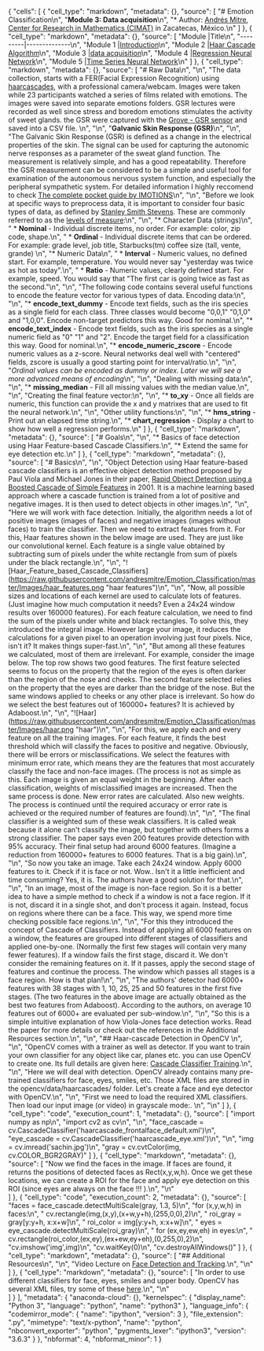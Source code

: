 {
 "cells": [
  {
   "cell_type": "markdown",
   "metadata": {},
   "source": [
    "# Emotion Classification\n",
    "**Module 3: Data acquisition**\n",
    "* Author: [Andrés Mitre](https://github.com/andresmitre), [Center for Research in Mathematics (CIMAT)](http://www.cimat.mx/en) in Zacatecas, México.\n"
   ]
  },
  {
   "cell_type": "markdown",
   "metadata": {},
   "source": [
    "Module   |Title\n",
    "---------|--------------\n",
    "Module 1 |[Introduction](https://github.com/andresmitre/Emotion_Classification/blob/master/introduction.ipynb)\n",
    "Module 2 |[Haar Cascade Algorithm](https://github.com/andresmitre/Emotion_Classification/blob/master/Haar_Feature_based_Cascade_Classifiers.ipynb)\n",
    "Module 3 |[data acquisition](https://github.com/andresmitre/Emotion_Classification/blob/master/data_acquisition.ipynb)\n",
    "Module 4 |[Regression Neural Network](https://github.com/jeffheaton/t81_558_deep_learning/blob/master/assignments/assignment_yourname_class4.ipynb)\n",
    "Module 5 |[Time Series Neural Network](https://github.com/jeffheaton/t81_558_deep_learning/blob/master/assignments/assignment_yourname_class10.ipynb)\n"
   ]
  },
  {
   "cell_type": "markdown",
   "metadata": {},
   "source": [
    "# Raw Data\n",
    "\n",
    "The data collection, starts with a FER(Facial Expression Recognition) using [haarcascades](https://github.com/opencv/opencv), with a professional camera/webcam. Images were taken while 23 participants watched a series of films related with emotions. The images were saved into separate emotions folders. GSR lectures were recorded as well since stress and boredom emotions stimulates the activity of sweet glands. the GSR were captured with the [Grove - GSR sensor](https://www.seeedstudio.com/Grove-GSR-sensor-p-1614.html) and saved into a CSV file. \n",
    "\n",
	"**Galvanic Skin Response (GSR)**\n",
	 "\n",
	"The Galvanic Skin Response (GSR) is defined as a change in the electrical properties of the skin. The signal can be used for capturing the autonomic nerve responses as a parameter of the sweat gland function. The measurement is relatively simple, and has a good repeatability. Therefore the GSR measurement can be considered to be a simple and useful tool for examination of the autonomous nervous system function, and especially the peripheral sympathetic system. For detailed information I highly reccomend to check [The complete pocket guide by IMOTIONS](https://imotions.com/guides/)\n",
     "\n",
	"Before we look at specific ways to preprocess data, it is important to consider four basic types of data, as defined by [Stanley Smith Stevens](https://en.wikipedia.org/wiki/Stanley_Smith_Stevens).  These are commonly referred to as the [levels of measure](https://en.wikipedia.org/wiki/Level_of_measurement):\n",
    "\n",
    "* Character Data (strings)\n",
    "    * **Nominal** - Individual discrete items, no order. For example: color, zip code, shape.\n",
    "    * **Ordinal** - Individual discrete items that can be ordered.  For example: grade level, job title, Starbucks(tm) coffee size (tall, vente, grande) \n",
    "* Numeric Data\n",
    "    * **Interval** - Numeric values, no defined start.  For example, temperature.  You would never say \"yesterday was twice as hot as today\".\n",
    "    * **Ratio** - Numeric values, clearly defined start.  For example, speed.  You would say that \"The first car is going twice as fast as the second.\"\n",
    "\n",
    "The following code contains several useful functions to encode the feature vector for various types of data.  Encoding data:\n",
    "\n",
    "* **encode_text_dummy** - Encode text fields, such as the iris species as a single field for each class.  Three classes would become \"0,0,1\" \"0,1,0\" and \"1,0,0\". Encode non-target predictors this way. Good for nominal.\n",
    "* **encode_text_index** - Encode text fields, such as the iris species as a single numeric field as \"0\" \"1\" and \"2\".  Encode the target field for a classification this way.  Good for nominal.\n",
    "* **encode_numeric_zscore** - Encode numeric values as a z-score.  Neural networks deal well with \"centered\" fields, zscore is usually a good starting point for interval/ratio.\n",
    "\n",
    "*Ordinal values can be encoded as dummy or index.  Later we will see a more advanced means of encoding*\n",
    "\n",
    "Dealing with missing data:\n",
    "\n",
    "* **missing_median** - Fill all missing values with the median value.\n",
    "\n",
    "Creating the final feature vector:\n",
    "\n",
    "* **to_xy** - Once all fields are numeric, this function can provide the x and y matrixes that are used to fit the neural network.\n",
    "\n",
    "Other utility functions:\n",
    "\n",
    "* **hms_string** - Print out an elapsed time string.\n",
    "* **chart_regression** - Display a chart to show how well a regression performs.\n"
   ]
  },
  {
   "cell_type": "markdown",
   "metadata": {},
   "source": [
    "# Goals\n",
    "\n",
    "*  Basics of face detection using Haar Feature-based Cascade Classifiers.\n",
    "*  Extend the same for eye detection etc.\n"
   ]
  },
  {
   "cell_type": "markdown",
   "metadata": {},
   "source": [
    "# Basics\n",
    "\n",
    "Object Detection using Haar feature-based cascade classifiers is an effective object detection method proposed by Paul Viola and Michael Jones in their paper, [Rapid Object Detection using a Boosted Cascade of Simple Features](https://www.cs.cmu.edu/~efros/courses/LBMV07/Papers/viola-cvpr-01.pdf) in 2001. It is a machine learning based approach where a cascade function is trained from a lot of positive and negative images. It is then used to detect objects in other images.\n",
    "\n",
	"Here we will work with face detection. Initially, the algorithm needs a lot of positive images (images of faces) and negative images (images without faces) to train the classifier. Then we need to extract features from it. For this, Haar features shown in the below image are used. They are just like our convolutional kernel. Each feature is a single value obtained by subtracting sum of pixels under the white rectangle from sum of pixels under the black rectangle.\n",
	"\n",
    "![Haar_Feature_based_Cascade_Classifiers](https://raw.githubusercontent.com/andresmitre/Emotion_Classification/master/Images/haar_features.png \"haar features\")\n",
    "\n",
	"Now, all possible sizes and locations of each kernel are used to calculate lots of features. (Just imagine how much computation it needs? Even a 24x24 window results over 160000 features). For each feature calculation, we need to find the sum of the pixels under white and black rectangles. To solve this, they introduced the integral image. However large your image, it reduces the calculations for a given pixel to an operation involving just four pixels. Nice, isn't it? It makes things super-fast.\n",
    "\n",
	"But among all these features we calculated, most of them are irrelevant. For example, consider the image below. The top row shows two good features. The first feature selected seems to focus on the property that the region of the eyes is often darker than the region of the nose and cheeks. The second feature selected relies on the property that the eyes are darker than the bridge of the nose. But the same windows applied to cheeks or any other place is irrelevant. So how do we select the best features out of 160000+ features? It is achieved by Adaboost.\n",
	"\n",
	"![Haar](https://raw.githubusercontent.com/andresmitre/Emotion_Classification/master/Images/haar.png \"haar\")\n",
	"\n",
	"For this, we apply each and every feature on all the training images. For each feature, it finds the best threshold which will classify the faces to positive and negative. Obviously, there will be errors or misclassifications. We select the features with minimum error rate, which means they are the features that most accurately classify the face and non-face images. (The process is not as simple as this. Each image is given an equal weight in the beginning. After each classification, weights of misclassified images are increased. Then the same process is done. New error rates are calculated. Also new weights. The process is continued until the required accuracy or error rate is achieved or the required number of features are found).\n",
	"\n",
	"The final classifier is a weighted sum of these weak classifiers. It is called weak because it alone can't classify the image, but together with others forms a strong classifier. The paper says even 200 features provide detection with 95% accuracy. Their final setup had around 6000 features. (Imagine a reduction from 160000+ features to 6000 features. That is a big gain).\n",
	"\n",
	"So now you take an image. Take each 24x24 window. Apply 6000 features to it. Check if it is face or not. Wow.. Isn't it a little inefficient and time consuming? Yes, it is. The authors have a good solution for that.\n",
	"\n",
	"In an image, most of the image is non-face region. So it is a better idea to have a simple method to check if a window is not a face region. If it is not, discard it in a single shot, and don't process it again. Instead, focus on regions where there can be a face. This way, we spend more time checking possible face regions.\n",
	"\n",
	"For this they introduced the concept of Cascade of Classifiers. Instead of applying all 6000 features on a window, the features are grouped into different stages of classifiers and applied one-by-one. (Normally the first few stages will contain very many fewer features). If a window fails the first stage, discard it. We don't consider the remaining features on it. If it passes, apply the second stage of features and continue the process. The window which passes all stages is a face region. How is that plan!\n",
	"\n",
	"The authors' detector had 6000+ features with 38 stages with 1, 10, 25, 25 and 50 features in the first five stages. (The two features in the above image are actually obtained as the best two features from Adaboost). According to the authors, on average 10 features out of 6000+ are evaluated per sub-window.\n",
	"\n",
	"So this is a simple intuitive explanation of how Viola-Jones face detection works. Read the paper for more details or check out the references in the Additional Resources section.\n",
	"\n",
	"## Haar-cascade Detection in OpenCV \n",
    "\n",
    "OpenCV comes with a trainer as well as detector. If you want to train your own classifier for any object like car, planes etc. you can use OpenCV to create one. Its full details are given here: [Cascade Classifier Training](https://docs.opencv.org/3.4.1/dc/d88/tutorial_traincascade.html).\n",
    "\n",
	"Here we will deal with detection. OpenCV already contains many pre-trained classifiers for face, eyes, smiles, etc. Those XML files are stored in the opencv/data/haarcascades/ folder. Let's create a face and eye detector with OpenCV.\n",
	"\n",
	"First we need to load the required XML classifiers. Then load our input image (or video) in grayscale mode:. \n",
	"\n"
   ]
  },
  {
   "cell_type": "code",
   "execution_count": 1,
   "metadata": {},
   "source": [
    "import numpy as np\n",
    "import cv2 as cv\n",
    "\n",
    "face_cascade = cv.CascadeClassifier('haarcascade_frontalface_default.xml')\n",
    "eye_cascade = cv.CascadeClassifier('haarcascade_eye.xml')\n",
    "\n",
    "img = cv.imread('sachin.jpg')\n",
    "gray = cv.cvtColor(img, cv.COLOR_BGR2GRAY)"
   ]
  },
   {
   "cell_type": "markdown",
   "metadata": {},
   "source": [
	"Now we find the faces in the image. If faces are found, it returns the positions of detected faces as Rect(x,y,w,h). Once we get these locations, we can create a ROI for the face and apply eye detection on this ROI (since eyes are always on the face !!! ).\n",
    "\n"   
   ]
  },
  {
   "cell_type": "code",
   "execution_count": 2,
   "metadata": {},
   "source": [
    "faces = face_cascade.detectMultiScale(gray, 1.3, 5)\n",
    "for (x,y,w,h) in faces:\n",
    "    cv.rectangle(img,(x,y),(x+w,y+h),(255,0,0),2)\n",
    "    roi_gray = gray[y:y+h, x:x+w]\n",
    "    roi_color = img[y:y+h, x:x+w]\n",
    "    eyes = eye_cascade.detectMultiScale(roi_gray)\n",
    "    for (ex,ey,ew,eh) in eyes:\n",
    "        cv.rectangle(roi_color,(ex,ey),(ex+ew,ey+eh),(0,255,0),2)\n",
    "cv.imshow('img',img)\n",
    "cv.waitKey(0)\n",
    "cv.destroyAllWindows()"
   ]
  },
  {
   "cell_type": "markdown",
   "metadata": {},
   "source": [
   "## Additional Resources\n",
   "\n",
   "Video Lecture on [Face Detection and Tracking](https://www.youtube.com/watch?v=WfdYYNamHZ8).\n",
   "\n"  
   ]
  },
  {
   "cell_type": "markdown",
   "metadata": {},
   "source": [
	"In order to use different classifiers for face, eyes, smiles and upper body. OpenCV has several XML files, try some of these [here](https://github.com/opencv/opencv/tree/master/data/haarcascades).\n",
    "\n"   
   ]
  }
 ],
 "metadata": {
  "anaconda-cloud": {},
  "kernelspec": {
   "display_name": "Python 3",
   "language": "python",
   "name": "python3"
  },
  "language_info": {
   "codemirror_mode": {
    "name": "ipython",
    "version": 3
   },
   "file_extension": ".py",
   "mimetype": "text/x-python",
   "name": "python",
   "nbconvert_exporter": "python",
   "pygments_lexer": "ipython3",
   "version": "3.6.3"
  }
 },
 "nbformat": 4,
 "nbformat_minor": 1
}
